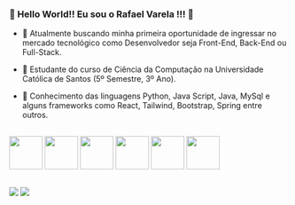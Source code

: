 ### 👋 Hello World!! Eu sou o Rafael Varela !!! 👋

- 🔭 Atualmente buscando minha primeira oportunidade de ingressar no mercado tecnológico como Desenvolvedor seja Front-End, Back-End ou Full-Stack.

- 🌱 Estudante do curso de Ciência da Computação na Universidade Católica de Santos (5º Semestre, 3º Ano).

- 🚀 Conhecimento das linguagens Python, Java Script, Java, MySql e alguns frameworks como React, Tailwind, Bootstrap, Spring entre outros.

##

<div>
<img height="60em" src="https://cdn.jsdelivr.net/gh/devicons/devicon/icons/java/java-original-wordmark.svg"/> 
<img height="60em" src="https://cdn.jsdelivr.net/gh/devicons/devicon/icons/spring/spring-original-wordmark.svg"/>
<img height="60em" src="https://cdn.jsdelivr.net/gh/devicons/devicon/icons/mysql/mysql-original-wordmark.svg"/>
<img height="60em" src="https://cdn.jsdelivr.net/gh/devicons/devicon/icons/mongodb/mongodb-original-wordmark.svg"/>        
<img height="60em" src="https://cdn.jsdelivr.net/gh/devicons/devicon/icons/javascript/javascript-original.svg"/>
<img height="60em" src="https://cdn.jsdelivr.net/gh/devicons/devicon/icons/vscode/vscode-original.svg"/>
</div>
  
##
<div>
<a href= "mailto:devrafaelvarela@gmail.com"><img src="https://img.shields.io/badge/Gmail-D14836?style=for-the-badge&logo=gmail&logoColor=white" target="_blank"></a>
<a href= "https://www.linkedin.com/in/rafael-varela-314072173/"><img src= "https://img.shields.io/badge/LinkedIn-0077B5?style=for-the-badge&logo=linkedin&logoColor=white" target="_blank"></a>
</div>
